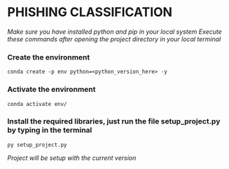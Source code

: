 # PHISHING CLASSIFICATION

*Make sure you have installed python and pip in your local system*
*Execute these commands after opening the project directory in your local terminal*

### Create the environment
```
conda create -p env python=<python_version_here> -y
```

### Activate the environment
```
conda activate env/
```

### Install the required libraries, just run the file setup_project.py by typing in the terminal
```
py setup_project.py
```
*Project will be setup with the current version*